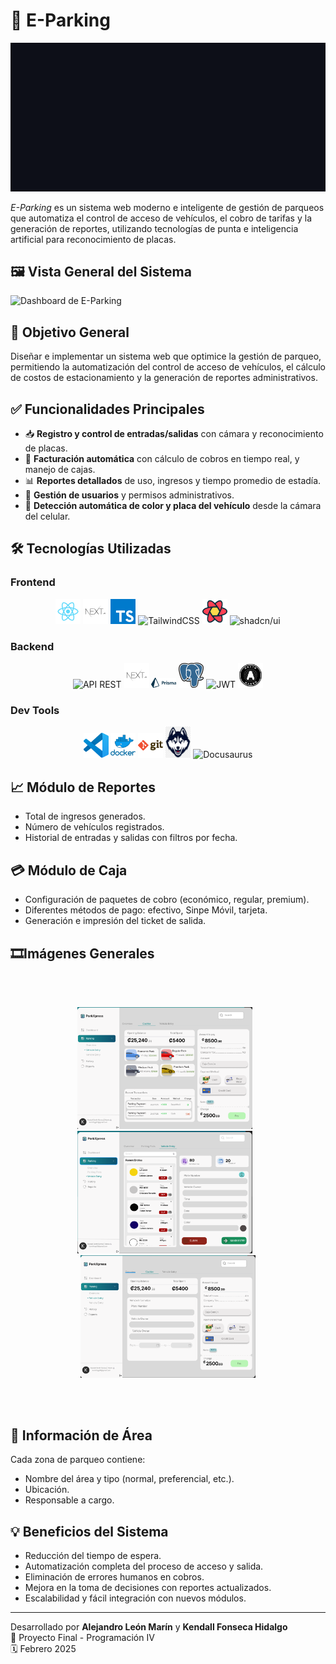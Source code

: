 # 🚗 E-Parking

<img src="design/animation1.gif" alt="Dashboard de E-Parking" width="1000"/>

_E-Parking_ es un sistema web moderno e inteligente de gestión de parqueos que automatiza el control de acceso de vehículos, el cobro de tarifas y la generación de reportes, utilizando tecnologías de punta e inteligencia artificial para reconocimiento de placas.

## 🖼️ Vista General del Sistema

<img src="design/animation2.gif" alt="Dashboard de E-Parking" />

## 🎯 Objetivo General

Diseñar e implementar un sistema web que optimice la gestión de parqueo, permitiendo la automatización del control de acceso de vehículos, el cálculo de costos de estacionamiento y la generación de reportes administrativos.

## ✅ Funcionalidades Principales

- 📥 **Registro y control de entradas/salidas** con cámara y reconocimiento de placas.
- 🧾 **Facturación automática** con cálculo de cobros en tiempo real, y manejo de cajas.
- 📊 **Reportes detallados** de uso, ingresos y tiempo promedio de estadía.
- 👥 **Gestión de usuarios** y permisos administrativos.
- 🧠 **Detección automática de color y placa del vehículo** desde la cámara del celular.


## 🛠️ Tecnologías Utilizadas

### Frontend
<p align="center">
  <img src="https://raw.githubusercontent.com/github/explore/main/topics/react/react.png" alt="React" width="40" />
  <img src="https://raw.githubusercontent.com/github/explore/main/topics/nextjs/nextjs.png" alt="Next.js" width="40" />
  <img src="https://raw.githubusercontent.com/github/explore/main/topics/typescript/typescript.png" alt="TypeScript" width="40" />
  <img src="https://img.icons8.com/?size=100&id=4PiNHtUJVbLs&format=png&color=000000"alt="TailwindCSS" width="40" />
  <img src="design/react-quey.png" alt="React Query" width="40" />
  <img src="https://avatars.githubusercontent.com/u/139895814?s=200&v=4" alt="shadcn/ui" width="40" />
</p>

### Backend


<p align="center">
  <img src="https://cdn-icons-png.flaticon.com/512/1006/1006771.png" alt="API REST" width="40" />
  <img src="https://raw.githubusercontent.com/github/explore/main/topics/nextjs/nextjs.png" alt="Next.js" width="40" />
  <img src="design/prisma-2.png" alt="Prisma" width="40" />
  <img src="https://raw.githubusercontent.com/github/explore/main/topics/postgresql/postgresql.png" alt="PostgreSQL" width="40" />
  <img src="https://jwt.io/img/pic_logo.svg" alt="JWT" width="40" />
  <img src="design/oauth.png" alt="Google OAuth" width="40" />
</p>


### Dev Tools
<p align="center">
  <img src="https://raw.githubusercontent.com/github/explore/main/topics/visual-studio-code/visual-studio-code.png" alt="VSCode Insider" width="40" />
  <img src="https://raw.githubusercontent.com/github/explore/main/topics/docker/docker.png" alt="Docker" width="40" />
  <img src="https://raw.githubusercontent.com/github/explore/main/topics/git/git.png" alt="Git" width="40" />
  <img src="design/husky.png" alt="Husky" width="40" />
  <img src="https://raw.githubusercontent.com/facebook/docusaurus/main/website/static/img/docusaurus.png" alt="Docusaurus" width="40" />
</p>


## 📈 Módulo de Reportes

- Total de ingresos generados.
- Número de vehículos registrados.
- Historial de entradas y salidas con filtros por fecha.


## 💳 Módulo de Caja

- Configuración de paquetes de cobro (económico, regular, premium).
- Diferentes métodos de pago: efectivo, Sinpe Móvil, tarjeta.
- Generación e impresión del ticket de salida.


## 🎞️Imágenes Generales
<br/><br/>
<p align="center">
  <img src="design/vista6.png" alt="Vista de caja y pago" width="280" style="margin-right: 10px;" />
  <img src="design/vista3.png" alt="Vista de entrada de vehículos" width="280" style="margin-right: 10px;" />
  <img src="design/vista7.png" alt="Confirmación de ticket" width="280" />
</p>
<br/><br/>


## 📍 Información de Área

Cada zona de parqueo contiene:
- Nombre del área y tipo (normal, preferencial, etc.).
- Ubicación.
- Responsable a cargo.


## 💡 Beneficios del Sistema

- Reducción del tiempo de espera.
- Automatización completa del proceso de acceso y salida.
- Eliminación de errores humanos en cobros.
- Mejora en la toma de decisiones con reportes actualizados.
- Escalabilidad y fácil integración con nuevos módulos.

---

Desarrollado por **Alejandro León Marín** y **Kendall Fonseca Hidalgo**  
📅 Proyecto Final - Programación IV  
🗓️ Febrero 2025
